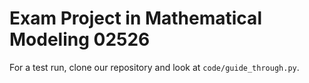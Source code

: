 # Exam Project in Mathematical Modeling 02526

For a test run, clone our repository and look at `code/guide_through.py`.